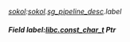 _[sokol](../../modules/sokol/sokol-module.md):[sokol](../../modules/sokol/sokol-module.md).[sg\_pipeline\_desc](../../modules/sokol/sokol-sg_pipeline_desc.md).label_
##### Field label:[libc.const_char_t](../../modules/libc/libc-const_char_t.md) Ptr
